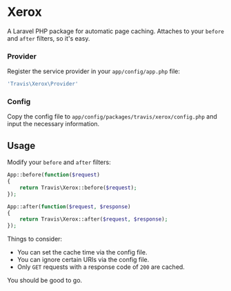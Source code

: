 # Xerox

A Laravel PHP package for automatic page caching.  Attaches to your ``before`` and ``after`` filters, so it's easy.

### Provider

Register the service provider in your ``app/config/app.php`` file:

```php
'Travis\Xerox\Provider'
```

### Config

Copy the config file to ``app/config/packages/travis/xerox/config.php`` and input the necessary information.

## Usage

Modify your ``before`` and ``after`` filters:

```php
App::before(function($request)
{
    return Travis\Xerox::before($request);
});

App::after(function($request, $response)
{
    return Travis\Xerox::after($request, $response);
});
```

Things to consider:

- You can set the cache time via the config file.
- You can ignore certain URIs via the config file.
- Only ``GET`` requests with a response code of ``200`` are cached.

You should be good to go.